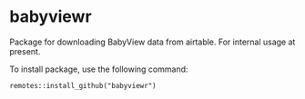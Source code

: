 # babyviewr

Package for downloading BabyView data from airtable. For internal usage at present. 

To install package, use the following command:

```{r}
remotes::install_github("babyviewr")
```
